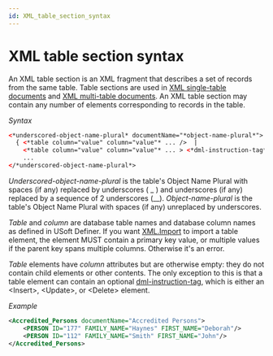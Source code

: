 ```yaml
---
id: XML_table_section_syntax
---
```


# XML table section syntax

An XML table section is an XML fragment that describes a set of records from the same table. Table sections are used in [XML single-table documents](/Repositories/USoft_XML_formats/XML_singletable_document_format.md) and [XML multi-table documents](/Repositories/USoft_XML_formats/XML_multitable_document_format.md). An XML table section may contain any number of elements corresponding to records in the table.

*Syntax*

```xml
<*underscored-object-name-plural* documentName="*object-name-plural*">
  { <*table column="value" column="value"* ... />  |
    <*table column="value" column="value"* ... > <*dml-instruction-tag*/> </*table*> }
    ...
</*underscored-object-name-plural*>
```

*Underscored-object-name-plural* is the table's Object Name Plural with spaces (if any) replaced by underscores ( _ ) and underscores (if any) replaced by a sequence of 2 underscores (__). *Object-name-plural* is the table's Object Name Plural with spaces (if any) unreplaced by underscores.

*Table* and *column* are database table names and database column names as defined in USoft Definer. If you want [XML.Import](/Extensions/XML_internal_component/XMLImport.md) to import a table element, the element MUST contain a primary key value, or multiple values if the parent key spans multiple columns. Otherwise it's an error.

*Table* elements have *column* attributes but are otherwise empty: they do not contain child elements or other contents. The only exception to this is that a table element can contain an optional [dml-instruction-tag](/Repositories/USoft_XML_formats/DML_instruction_tags.md), which is either an \<Insert>, \<Update>, or \<Delete> element.

*Example*

```xml
<Accredited_Persons documentName="Accredited Persons">
    <PERSON ID="177" FAMILY_NAME="Haynes" FIRST_NAME="Deborah"/>
    <PERSON ID="112" FAMILY_NAME="Smith" FIRST_NAME="John"/>
</Accredited_Persons>
```

 
